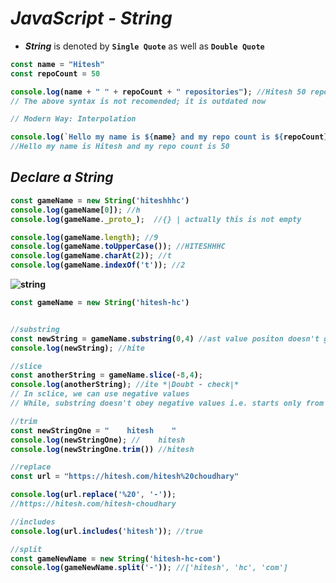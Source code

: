 # _JavaScript - String_

- _**String**_ is denoted by **`Single Quote`** as well as **`Double Quote`**
<b>

```js
const name = "Hitesh"
const repoCount = 50

console.log(name + " " + repoCount + " repositories"); //Hitesh 50 repositories
// The above syntax is not recomended; it is outdated now

// Modern Way: Interpolation

console.log(`Hello my name is ${name} and my repo count is ${repoCount}`);
//Hello my name is Hitesh and my repo count is 50
```
## _Declare a String_

```js
const gameName = new String('hiteshhhc')
console.log(gameName[0]); //h
console.log(gameName._proto_);  //{} | actually this is not empty

console.log(gameName.length); //9
console.log(gameName.toUpperCase()); //HITESHHHC
console.log(gameName.charAt(2)); //t
console.log(gameName.indexOf('t')); //2
```

![string](https://github.com/anupam-kumar-krishnan/JavaScript-Notes/assets/69143883/21b60818-ef8e-4795-b524-3a3efe912de2)

```js
const gameName = new String('hitesh-hc')


//substring
const newString = gameName.substring(0,4) //ast value positon doesn't get count
console.log(newString); //hite

//slice
const anotherString = gameName.slice(-8,4);
console.log(anotherString); //ite *|Doubt - check|*
// In sclice, we can use negative values
// While, substring doesn't obey negative values i.e. starts only from positive

//trim
const newStringOne = "    hitesh    "
console.log(newStringOne); //    hitesh    
console.log(newStringOne.trim()) //hitesh

//replace
const url = "https://hitesh.com/hitesh%20choudhary"

console.log(url.replace('%20', '-'));
//https://hitesh.com/hitesh-choudhary

//includes
console.log(url.includes('hitesh')); //true

//split
const gameNewName = new String('hitesh-hc-com')
console.log(gameNewName.split('-')); //['hitesh', 'hc', 'com']

```


</b>





